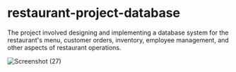 # restaurant-project-database
 The project involved designing and implementing a database system for the restaurant's menu, customer orders, inventory, employee management, and other aspects of restaurant operations.
 
![Screenshot (27)](https://github.com/yuossefghareb/restaurant-project-database/assets/89851285/1c7a9b53-fc54-425c-a6f5-7f1dda9baed6)
